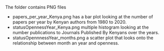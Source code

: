 The folder contains PNG files
* papers_per_year_Kenya.png has a bar plot looking at the number of papers per year by Kenyan authors from 1980 to 2020.
* statusOpennessYear_Kenya.png multiple histogram looking at the number publications to Journals Published By Kenyans over the years.
* statusOpennnessYear_months.png a scatter plot that looks onto the relationship between month an year and openness.
